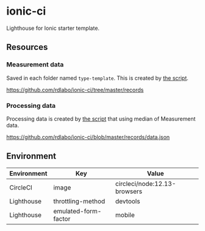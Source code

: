 # ionic-ci
Lighthouse for Ionic starter template.

## Resources
### Measurement data
Saved in each folder named `type-template`. This is created by [the script](https://github.com/rdlabo/ionic-ci/blob/master/scripts/measurement/index.ts).

https://github.com/rdlabo/ionic-ci/tree/master/records

### Processing data
Processing data is created by [the script](https://github.com/rdlabo/ionic-ci/tree/master/scripts/create-data) that using median of Measurement data.

https://github.com/rdlabo/ionic-ci/blob/master/records/data.json

## Environment

| Environment  |  Key  | Value |
| ---- | ---- |  ---- |      
|  CircleCI  |  image  |  circleci/node:12.13-browsers  | 
|  Lighthouse  |  throttling-method  | devtools  |
|  Lighthouse  |  emulated-form-factor  | mobile  | 
